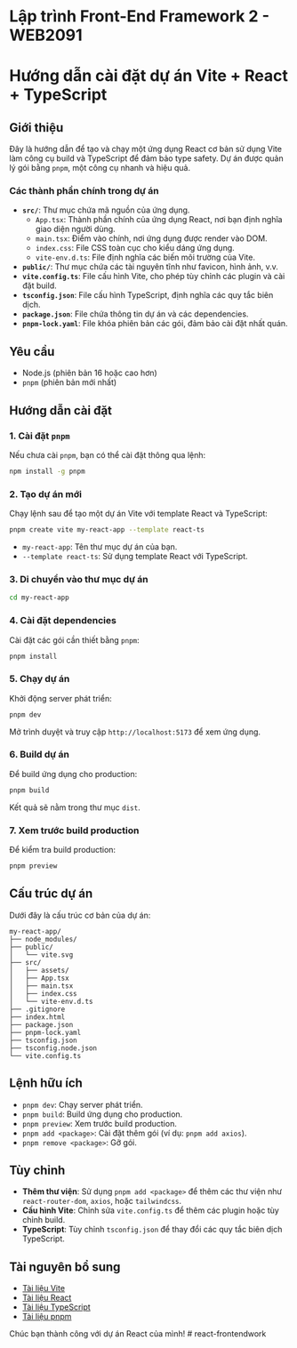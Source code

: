 # Lập trình Front-End Framework 2 - WEB2091

# Hướng dẫn cài đặt dự án Vite + React + TypeScript

## Giới thiệu

Đây là hướng dẫn để tạo và chạy một ứng dụng React cơ bản sử dụng Vite làm công cụ build và TypeScript để đảm bảo type safety. Dự án được quản lý gói bằng `pnpm`, một công cụ nhanh và hiệu quả.

### Các thành phần chính trong dự án

- **`src/`**: Thư mục chứa mã nguồn của ứng dụng.
  - `App.tsx`: Thành phần chính của ứng dụng React, nơi bạn định nghĩa giao diện người dùng.
  - `main.tsx`: Điểm vào chính, nơi ứng dụng được render vào DOM.
  - `index.css`: File CSS toàn cục cho kiểu dáng ứng dụng.
  - `vite-env.d.ts`: File định nghĩa các biến môi trường của Vite.
- **`public/`**: Thư mục chứa các tài nguyên tĩnh như favicon, hình ảnh, v.v.
- **`vite.config.ts`**: File cấu hình Vite, cho phép tùy chỉnh các plugin và cài đặt build.
- **`tsconfig.json`**: File cấu hình TypeScript, định nghĩa các quy tắc biên dịch.
- **`package.json`**: File chứa thông tin dự án và các dependencies.
- **`pnpm-lock.yaml`**: File khóa phiên bản các gói, đảm bảo cài đặt nhất quán.

## Yêu cầu

- Node.js (phiên bản 16 hoặc cao hơn)
- `pnpm` (phiên bản mới nhất)

## Hướng dẫn cài đặt

### 1. Cài đặt `pnpm`

Nếu chưa cài `pnpm`, bạn có thể cài đặt thông qua lệnh:

```bash
npm install -g pnpm
```

### 2. Tạo dự án mới

Chạy lệnh sau để tạo một dự án Vite với template React và TypeScript:

```bash
pnpm create vite my-react-app --template react-ts
```

- `my-react-app`: Tên thư mục dự án của bạn.
- `--template react-ts`: Sử dụng template React với TypeScript.

### 3. Di chuyển vào thư mục dự án

```bash
cd my-react-app
```

### 4. Cài đặt dependencies

Cài đặt các gói cần thiết bằng `pnpm`:

```bash
pnpm install
```

### 5. Chạy dự án

Khởi động server phát triển:

```bash
pnpm dev
```

Mở trình duyệt và truy cập `http://localhost:5173` để xem ứng dụng.

### 6. Build dự án

Để build ứng dụng cho production:

```bash
pnpm build
```

Kết quả sẽ nằm trong thư mục `dist`.

### 7. Xem trước build production

Để kiểm tra build production:

```bash
pnpm preview
```

## Cấu trúc dự án

Dưới đây là cấu trúc cơ bản của dự án:

```
my-react-app/
├── node_modules/
├── public/
│   └── vite.svg
├── src/
│   ├── assets/
│   ├── App.tsx
│   ├── main.tsx
│   ├── index.css
│   └── vite-env.d.ts
├── .gitignore
├── index.html
├── package.json
├── pnpm-lock.yaml
├── tsconfig.json
├── tsconfig.node.json
└── vite.config.ts
```

## Lệnh hữu ích

- `pnpm dev`: Chạy server phát triển.
- `pnpm build`: Build ứng dụng cho production.
- `pnpm preview`: Xem trước build production.
- `pnpm add <package>`: Cài đặt thêm gói (ví dụ: `pnpm add axios`).
- `pnpm remove <package>`: Gỡ gói.

## Tùy chỉnh

- **Thêm thư viện**: Sử dụng `pnpm add <package>` để thêm các thư viện như `react-router-dom`, `axios`, hoặc `tailwindcss`.
- **Cấu hình Vite**: Chỉnh sửa `vite.config.ts` để thêm các plugin hoặc tùy chỉnh build.
- **TypeScript**: Tùy chỉnh `tsconfig.json` để thay đổi các quy tắc biên dịch TypeScript.

## Tài nguyên bổ sung

- [Tài liệu Vite](https://vitejs.dev/)
- [Tài liệu React](https://react.dev/)
- [Tài liệu TypeScript](https://www.typescriptlang.org/)
- [Tài liệu pnpm](https://pnpm.io/)

Chúc bạn thành công với dự án React của mình!
#   r e a c t - f r o n t e n d w o r k  
 